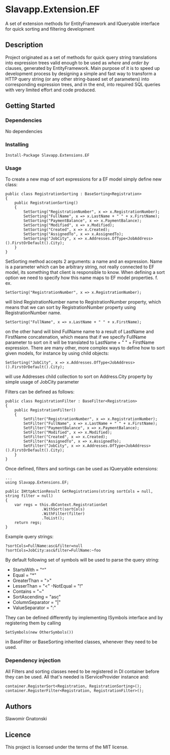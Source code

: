# Slavapp.Extension.EF

A set of extension methods for EntityFramework and IQueryable interface for quick sorting and filtering development

## Description

Project originated as a set of methods for quick query string translations into expression trees valid enough to be used as *where* and *order by* clauses, generated by EntityFramework.
Main purpose of it is to speed up development process by designing a simple and fast way to transform a HTTP query string (or any other string-based set of parameters) into corresponding expression trees, and in the end, into required SQL queries with very limited effort and code produced.

## Getting Started

### Dependencies

No dependencies

### Installing
```
Install-Package Slavapp.Extensions.EF
```
### Usage

To create a new map of sort expressions for a EF model simply define new class:
```
public class RegistrationSorting : BaseSorting<Registration>
{
    public RegistrationSorting()
    {
        SetSorting("RegistrationNumber", x => x.RegistrationNumber);
        SetSorting("FullName", x => x.LastName + " " + x.FirstName);
        SetSorting("PaymentBalance", x => x.PaymentBalance);
        SetSorting("Modified", x => x.Modified);
        SetSorting("Created", x => x.Created);
        SetSorting("AssignedTo", x => x.AssignedTo);
        SetSorting("JobCity", x => x.Addresses.OfType<JobAddress>().FirstOrDefault().City);
    }
}
```

SetSorting method accepts 2 arguments: a name and an expression. Name is a parameter which can be arbitrary string, not really connected to EF model, its something that client is responsible to know. When defining a sort option we need to specify how this name maps to EF model properties.
f. ex.
```
SetSorting("RegistrationNumber", x => x.RegistrationNumber); 
```
  will bind RegistrationNumber name to RegistrationNumber property, which means that we can sort by RegistrationNumber property using RegistrationNumber name.
```
SetSorting("FullName", x => x.LastName + " " + x.FirstName); 
```
  on the other hand will bind FullName name to a result of LastName and FirstName concatenation, which means that if we specify FullName parameter to sort on it will be translated to LastName + " " + FirstName expression.
There are many other, more complex ways to define how to sort given models, for instance by using child objects:
```
SetSorting("JobCity", x => x.Addresses.OfType<JobAddress>().FirstOrDefault().City);
```
  will use Addresses child collection to sort on Address.City property by simple usage of JobCity parameter
  
Filters can be defined as follows:

```
public class RegistrationFilter : BaseFilter<Registration>
{
    public RegistrationFilter()
    {
        SetFilter("RegistrationNumber", x => x.RegistrationNumber);
        SetFilter("FullName", x => x.LastName + " " + x.FirstName);
        SetFilter("PaymentBalance", x => x.PaymentBalance);
        SetFilter("Modified", x => x.Modified);
        SetFilter("Created", x => x.Created);
        SetFilter("AssignedTo", x => x.AssignedTo);
        SetFilter("JobCity", x => x.Addresses.OfType<JobAddress>().FirstOrDefault().City);
    }
}
```

Once defined, filters and sortings can be used as IQueryable extensions:

```
...
using Slavapp.Extensions.EF;

public IHttpActionResult GetRegistrations(string sortCols = null, string filter = null)
{
    var regs = this.dbContext.RegistrationSet
                .WithSort(sortCols)
                .WithFilter(filter)
                .ToList();
    return regs;
}
```

Example query strings:
```
?sortCols=FullName:asc&filter=null
?sortCols=JobCity:asc&filter=FullName:~foo
```

By default following set of symbols will be used to parse the query string:

- StartsWith = "^"
- Equal = "*"
- GreaterThan = ">"
- LesserThan = "<"
 -NotEqual = "!"
- Contains = "~"
- SortAscending = "asc"
- ColumnSeparator = "|"
- ValueSeparator = ":"

They can be defined differently by implementing ISymbols interface and by registering them by calling 
```
SetSymbols(new OtherSymbols())
```
in BaseFilter or BaseSorting inherited classes, whenever they need to be used.

### Dependency injection

All Filters and sorting classes need to be registered in DI container before they can be used. All that's needed is IServiceProvider instance and:

```
container.RegisterSort<Registration, RegistrationSorting>();
container.RegisterFilter<Registration, RegistrationFilter>();
```

## Authors

Slawomir Gnatonski

## Licence

This project is licensed under the terms of the MIT license.
